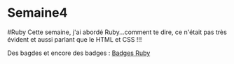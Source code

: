 # Semaine4

#Ruby
Cette semaine, j'ai abordé Ruby...comment te dire, ce n'était pas très évident et aussi parlant que le HTML et CSS !!!

Des bagdes et encore des badges :
[Badges Ruby](https://www.codecademy.com/fr/users/maximef/achievements)
